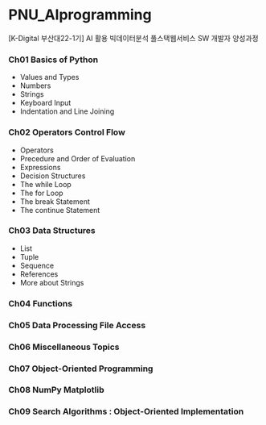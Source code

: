 # PNU_AIprogramming
[K-Digital 부산대22-1기] AI 활용 빅데이터분석 풀스택웹서비스 SW 개발자 양성과정

### Ch01 Basics of Python
+ Values and Types
+ Numbers
+ Strings
+ Keyboard Input
+ Indentation and Line Joining

### Ch02 Operators Control Flow
+ Operators
+ Precedure and Order of Evaluation
+ Expressions
+ Decision Structures
+ The while Loop
+ The for Loop
+ The break Statement
+ The continue Statement

### Ch03 Data Structures
+ List
+ Tuple
+ Sequence
+ References
+ More about Strings

### Ch04 Functions

### Ch05 Data Processing File Access

### Ch06 Miscellaneous Topics

### Ch07 Object-Oriented Programming

### Ch08 NumPy Matplotlib

### Ch09 Search Algorithms : Object-Oriented Implementation

